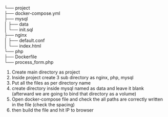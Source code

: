 └── project <br>
├── docker-compose.yml <br>
├── mysql <br>
│   ├── data <br>
│   └── init.sql <br>
├── nginx <br>
│   ├── default.conf <br>
│   └── index.html <br>
└── php <br>
├── Dockerfile <br>
└── process_form.php <br>

  1.  Create main directory as project 
  2.  Inside project create 3 sub directory as nginx, php, mysql 
  3.  Put all the files as per directory name 
  4.  create directory inside mysql named as data and leave it blank (afterward we are going to bind that directory as a volume)
  5.  Open docker-compose file and check the all paths are correctly written in the file (check the spacing)
  6.  then build the file and hit IP to browser 

